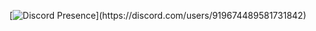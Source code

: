 [![Discord Presence](https://lanyard-profile-readme.vercel.app/api/919674489581731842?theme=light&bg=809ecf&animated=false&hideDiscrim=true&borderRadius=30px&idleMessage=Probably%20doing%20something%20else...)](https://discord.com/users/919674489581731842)
